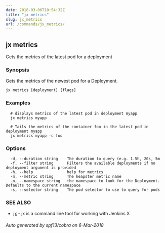 ```yaml
---
date: 2018-03-06T10:54:32Z
title: "jx metrics"
slug: jx_metrics
url: /commands/jx_metrics/
---
```

## jx metrics

Gets the metrics of the latest pod for a deployment

### Synopsis

Gets the metrics of the newest pod for a Deployment.

```
jx metrics [deployment] [flags]
```

### Examples

```
  # displays metrics of the latest pod in deployment myapp
  jx metrics myapp
  
  # Tails the metrics of the container foo in the latest pod in deployment myapp
  jx metrics myapp -c foo
```

### Options

```
  -d, --duration string    The duration to query (e.g. 1.5h, 20s, 5m
  -f, --filter string      Filters the available deployments if no deployment argument is provided
  -h, --help               help for metrics
  -m, --metric string      The heapster metric name
  -n, --namespace string   the namespace to look for the Deployment. Defaults to the current namespace
  -s, --selector string    The pod selector to use to query for pods
```

### SEE ALSO

* [jx](/commands/jx/)	 - jx is a command line tool for working with Jenkins X

###### Auto generated by spf13/cobra on 6-Mar-2018
